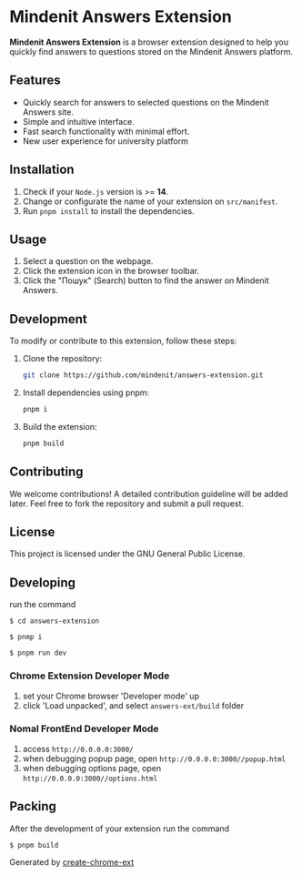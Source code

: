 # Mindenit Answers Extension

**Mindenit Answers Extension** is a browser extension designed to help you quickly find answers to questions stored on the Mindenit Answers platform.

## Features

- Quickly search for answers to selected questions on the Mindenit Answers site.
- Simple and intuitive interface.
- Fast search functionality with minimal effort.
- New user experience for university platform 

## Installation

1. Check if your `Node.js` version is >= **14**.
2. Change or configurate the name of your extension on `src/manifest`.
3. Run `pnpm install` to install the dependencies.

## Usage

1. Select a question on the webpage.
2. Click the extension icon in the browser toolbar.
3. Click the "Пошук" (Search) button to find the answer on Mindenit Answers.

## Development

To modify or contribute to this extension, follow these steps:

1. Clone the repository:
   ```bash
   git clone https://github.com/mindenit/answers-extension.git
   ```
2. Install dependencies using pnpm:
   ```bash
   pnpm i
   ```
3. Build the extension:
   ```bash
   pnpm build
   ```

## Contributing

We welcome contributions! A detailed contribution guideline will be added later. Feel free to fork the repository and submit a pull request.

## License

This project is licensed under the GNU General Public License.

## Developing

run the command

```shell
$ cd answers-extension

$ pnmp i

$ pnpm run dev
```

### Chrome Extension Developer Mode

1. set your Chrome browser 'Developer mode' up
2. click 'Load unpacked', and select `answers-ext/build` folder

### Nomal FrontEnd Developer Mode

1. access `http://0.0.0.0:3000/`
2. when debugging popup page, open `http://0.0.0.0:3000//popup.html`
3. when debugging options page, open `http://0.0.0.0:3000//options.html`

## Packing

After the development of your extension run the command

```shell
$ pnpm build
```

Generated by [create-chrome-ext](https://github.com/guocaoyi/create-chrome-ext)
